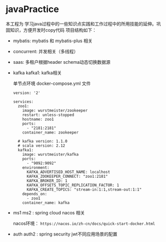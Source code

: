 # javaPractice

本工程为 学习java过程中的一些知识点实践和工作过程中的所用技能的延伸。巩固知识，方便开发时copy代码
项目结构如下：

- mybatis: mybatis 和 mybatis-plus 相关
- concurrent: 并发相关（多线程）
- saas: 多租户根据header schema动态切换数据源
- kafka kafka1: kafka相关

    单节点环境 docker-compose.yml 文件
    
      version: '2'
      
      services:
        zoo1:
          image: wurstmeister/zookeeper
          restart: unless-stopped
          hostname: zoo1
          ports:
            - "2181:2181"
          container_name: zookeeper
      
        # kafka version: 1.1.0
        # scala version: 2.12
        kafka1:
          image: wurstmeister/kafka
          ports:
            - "9092:9092"
          environment:
            KAFKA_ADVERTISED_HOST_NAME: localhost
            KAFKA_ZOOKEEPER_CONNECT: "zoo1:2181"
            KAFKA_BROKER_ID: 1
            KAFKA_OFFSETS_TOPIC_REPLICATION_FACTOR: 1
            KAFKA_CREATE_TOPICS: "stream-in:1:1,stream-out:1:1"
          depends_on:
            - zoo1
          container_name: kafka
          
- ms1 ms2 : spring cloud nacos 相关
   
    nacos环境：
    ``https://nacos.io/zh-cn/docs/quick-start-docker.html``        

- auth auth2 : spring security jwt不同应用场景的配置


